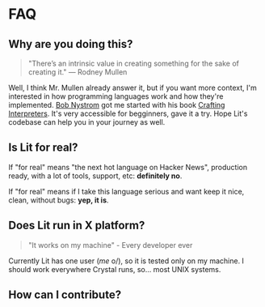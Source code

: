 # FAQ

## Why are you doing this?

> "There’s an intrinsic value in creating something for the sake of creating it." — Rodney Mullen

Well, I think Mr. Mullen already answer it, but if you want more context, I'm interested in how programming languages work and how they're implemented. [Bob Nystrom](https://github.com/munificent) got me started with his book [Crafting Interpreters](http://www.craftinginterpreters.com/). It's very accessible for begginners, gave it a try. Hope Lit's codebase can help you in your journey as well.

## Is Lit for real?

If "for real" means "the next hot language on Hacker News", production ready, with a lot of tools, support, etc: **definitely no**.

If "for real" means if I take this language serious and want keep it nice, clean, without bugs: **yep, it is**.

## Does Lit run in X platform?

> "It works on my machine" - Every developer ever

Currently Lit has one user (_me_ o/), so it is tested only on my machine. I should work everywhere Crystal runs, so... most UNIX systems.

## How can I contribute?
